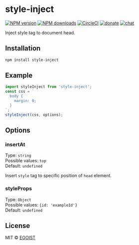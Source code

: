 # style-inject

[![NPM version](https://img.shields.io/npm/v/style-inject.svg?style=flat)](https://npmjs.com/package/style-inject) [![NPM downloads](https://img.shields.io/npm/dm/style-inject.svg?style=flat)](https://npmjs.com/package/style-inject) [![CircleCI](https://circleci.com/gh/egoist/style-inject/tree/master.svg?style=shield)](https://circleci.com/gh/egoist/style-inject/tree/master)  [![donate](https://img.shields.io/badge/$-donate-ff69b4.svg?maxAge=2592000&style=flat)](https://github.com/egoist/donate) [![chat](https://img.shields.io/badge/chat-on%20discord-7289DA.svg?style=flat)](https://chat.egoist.moe)

Inject style tag to document head.

## Installation

```bash
npm install style-inject
```

## Example

```javascript
import styleInject from 'style-inject';
const css = `
  body {
    margin: 0;
  }
`;
styleInject(css, options);
```

## Options

### insertAt

Type: `string`<br>
Possible values: `top`<br>
Default: `undefined`

Insert `style` tag to specific position of `head` element.

### styleProps
Type: `Object`<br>
Possible values: `{id: 'exampleId'}`<br>
Default: `undefined`

## License

MIT &copy; [EGOIST](https://github.com/egoist)
